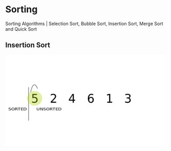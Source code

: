 # Sorting
Sorting Algorithms | Selection Sort, Bubble Sort, Insertion Sort, Merge Sort and Quick Sort

## Insertion Sort

![](insertionSort/src/insertionSort.gif)

